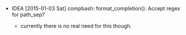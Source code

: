* IDEA [2015-01-03 Sat] compbash: format_completion(): Accept regex for path_sep?

  - currently there is no real need for this though.
